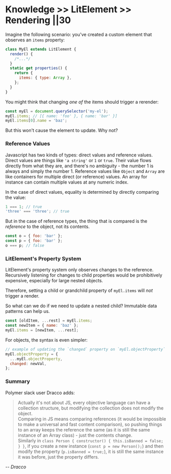 # Knowledge >> LitElement >> Rendering ||30

Imagine the following scenario: you've created a custom element that observes an `items` property:

```js
class MyEl extends LitElement {
  render() {
    /*...*/
  }
  static get properties() {
    return {
      items: { type: Array },
    };
  }
}
```

You might think that changing _one of_ the items should trigger a rerender:

```js
const myEl = document.querySelector('my-el');
myEl.items; // [{ name: 'foo' }, { name: 'bar' }]
myEl.items[0].name = 'baz';
```

But this won't cause the element to update. Why not?

### Reference Values

Javascript has two kinds of types: direct values and reference values. Direct values are things like `'a string'` or `1` or `true`. Their value flows directly from what they are, and there's no ambiguity - the number 1 is always and simply the number 1.
Reference values like `Object` and `Array` are like containers for multiple direct (or reference) values. An array for instance can contain multiple values at any numeric index.

In the case of direct values, equality is determined by directly comparing the value:

```js
1 === 1; // true
'three' === 'three'; // true
```

But in the case of reference types, the thing that is compared is the _reference_ to the object, not its contents.

```js
const o = { foo: 'bar' };
const p = { foo: 'bar' };
o === p; // false
```

### LitElement's Property System

LitElement's property system only observes changes to the reference. Recursively listening for changes to child properties would be prohibitively expensive, especially for large nested objects.

Therefore, setting a child or grandchild property of `myEl.items` will _not_ trigger a render.

So what can we do if we need to update a nested child? Immutable data patterns can help us.

```js
const [oldItem, ...rest] = myEl.items;
const newItem = { name: 'baz' };
myEl.items = [newItem, ...rest];
```

For objects, the syntax is even simpler:

```js
// example of updating the `changed` property on `myEl.objectProperty`
myEl.objectProperty = {
  ...myEl.objectProperty,
  changed: newVal,
};
```

### Summary

Polymer slack user Dracco adds:

> Actually it's not about JS, every objective language can have a collection structure, but modifying the collection does not modify the object.  
> Comparing in JS means comparing references (it would be impossible to make a universal and fast content comparison), so pushing things to an array keeps the reference the same (as it is still the same instance of an Array class) - just the contents change.  
> Similarly in `class Person { constructor() { this.isBanned = false; } }`, if you create a new instance (`const p = new Person();`) and then modify the property (`p.isBanned = true;`), it is still the same instance it was before, just the property differs.

-- <cite>Dracco</cite>
